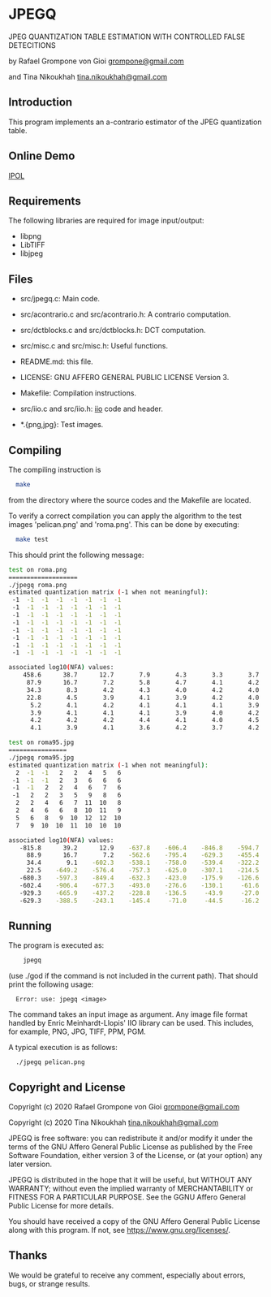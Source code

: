 JPEGQ
=====

JPEG QUANTIZATION TABLE ESTIMATION WITH CONTROLLED FALSE DETECITIONS

by Rafael Grompone von Gioi <grompone@gmail.com>

and Tina Nikoukhah <tina.nikoukhah@gmail.com>


Introduction
------------

This program implements an a-contrario estimator of the JPEG quantization table.


Online Demo
------------

[IPOL](https://ipolcore.ipol.im/demo/clientApp/demo.html?id=77777000052)


Requirements
------------

The following libraries are required for image input/output:

  - libpng
  - LibTIFF
  - libjpeg


Files
-----

- src/jpegq.c: Main code.

- src/acontrario.c and src/acontrario.h: A contrario computation.

- src/dctblocks.c and src/dctblocks.h: DCT computation.

- src/misc.c and src/misc.h: Useful functions.

- README.md: this file.

- LICENSE: GNU AFFERO GENERAL PUBLIC LICENSE Version 3.

- Makefile: Compilation instructions.

- src/iio.c and src/iio.h: [iio](https://github.com/mnhrdt/iio) code and header.

- *.{png,jpg}: Test images.


Compiling
---------

The compiling instruction is
```bash
  make
```
from the directory where the source codes and the Makefile are located.

To verify a correct compilation you can apply the algorithm to the test images
'pelican.png' and 'roma.png'. This can be done by executing:
```bash
  make test
```

This should print the following message:
```bash
test on roma.png
===================
./jpegq roma.png
estimated quantization matrix (-1 when not meaningful):
 -1  -1  -1  -1  -1  -1  -1  -1
 -1  -1  -1  -1  -1  -1  -1  -1
 -1  -1  -1  -1  -1  -1  -1  -1
 -1  -1  -1  -1  -1  -1  -1  -1
 -1  -1  -1  -1  -1  -1  -1  -1
 -1  -1  -1  -1  -1  -1  -1  -1
 -1  -1  -1  -1  -1  -1  -1  -1
 -1  -1  -1  -1  -1  -1  -1  -1

associated log10(NFA) values:
    458.6      38.7      12.7       7.9       4.3       3.3       3.7       3.6
     87.9      16.7       7.2       5.8       4.7       4.1       4.2       4.1
     34.3       8.3       4.2       4.3       4.0       4.2       4.0       4.2
     22.8       4.5       3.9       4.1       3.9       4.2       4.0       4.2
      5.2       4.1       4.2       4.1       4.1       4.1       3.9       4.2
      3.9       4.1       4.1       4.1       3.9       4.0       4.2       4.2
      4.2       4.2       4.2       4.4       4.1       4.0       4.5       4.7
      4.1       3.9       4.1       3.6       4.2       3.7       4.2       4.2

test on roma95.jpg
================
./jpegq roma95.jpg
estimated quantization matrix (-1 when not meaningful):
  2  -1  -1   2   2   4   5   6
 -1  -1  -1   2   3   6   6   6
 -1  -1   2   2   4   6   7   6
 -1   2   2   3   5   9   8   6
  2   2   4   6   7  11  10   8
  2   4   6   6   8  10  11   9
  5   6   8   9  10  12  12  10
  7   9  10  10  11  10  10  10

associated log10(NFA) values:
   -815.8      39.2      12.9    -637.8    -606.4    -846.8    -594.7    -401.8
     88.9      16.7       7.2    -562.6    -795.4    -629.3    -455.4    -303.4
     34.4       9.1    -602.3    -538.1    -758.0    -539.4    -322.2    -272.1
     22.5    -649.2    -576.4    -757.3    -625.0    -307.1    -214.5    -193.8
   -680.3    -597.3    -849.4    -632.3    -423.0    -175.9    -126.6     -96.2
   -602.4    -906.4    -677.3    -493.0    -276.6    -130.1     -61.6     -45.8
   -929.3    -665.9    -437.2    -228.8    -136.5     -43.9     -27.0     -24.2
   -629.3    -388.5    -243.1    -145.4     -71.0     -44.5     -16.2      -4.0
```

Running
-------

The program is executed as:
```bash
    jpegq
```

(use ./god if the command is not included in the current path).
That should print the following usage:

```
  Error: use: jpegq <image>
```

The command takes an input image as argument. Any image file format handled by
Enric Meinhardt-Llopis' IIO library can be used. This includes, for example,
PNG, JPG, TIFF, PPM, PGM.

A typical execution is as follows:
```
  ./jpegq pelican.png
```

Copyright and License
---------------------

Copyright (c) 2020 Rafael Grompone von Gioi grompone@gmail.com

Copyright (c) 2020 Tina Nikoukhah tina.nikoukhah@gmail.com

JPEGQ is free software: you can redistribute it and/or modify it under
the terms of the GNU Affero General Public License as published by the
Free Software Foundation, either version 3 of the License, or (at your
option) any later version.

JPEGQ is distributed in the hope that it will be useful, but WITHOUT
ANY WARRANTY; without even the implied warranty of MERCHANTABILITY or
FITNESS FOR A PARTICULAR PURPOSE. See the GGNU Affero General Public
License for more details.

You should have received a copy of the GNU Affero General Public
License along with this program. If not, see
https://www.gnu.org/licenses/.

Thanks
------

We would be grateful to receive any comment, especially about errors, bugs,
or strange results.
